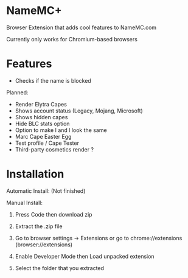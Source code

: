 # NameMC+
Browser Extension that adds cool features to NameMC.com

Currently only works for Chromium-based browsers

# Features

- Checks if the name is blocked

Planned:

- Render Elytra Capes
- Shows account status (Legacy, Mojang, Microsoft)
- Shows hidden capes
- Hide BLC stats option
- Option to make I and l look the same
- Marc Cape Easter Egg
- Test profile / Cape Tester
- Third-party cosmetics render ?

# Installation

Automatic Install: 
(Not finished)

Manual Install:
1. Press Code then download zip

2. Extract the .zip file

3. Go to browser settings -> Extensions or go to chrome://extensions (browser://extensions)

4. Enable Developer Mode then Load unpacked extension

5. Select the folder that you extracted
